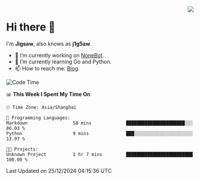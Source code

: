 <a href="#">
  <img align="right" src="https://github-readme-stats.vercel.app/api?username=j1g5awi&count_private=true&show_icons=true&title_color=80070B&text_color=B3B3B3&bg_color=212121&icon_color=80070B" />
</a>

# Hi there 👋

I'm **Jigsaw**, also knows as **j1g5aw**.

- 🔭 I’m currently working on [NoneBot](https://github.com/nonebot).
- 🌱 I’m currently learning Go and Python.
- 📫 How to reach me: [Blog](https://blog.maddestroyer.xyz/).

<!--START_SECTION:waka-->
![Code Time](http://img.shields.io/badge/Code%20Time-1%2C809%20hrs%2026%20mins-blue)

📊 **This Week I Spent My Time On** 

```text
🕑︎ Time Zone: Asia/Shanghai

💬 Programming Languages: 
Markdown                 58 mins             ██████████████████████░░░   86.03 % 
Python                   9 mins              ███░░░░░░░░░░░░░░░░░░░░░░   13.97 % 

🐱‍💻 Projects: 
Unknown Project          1 hr 7 mins         █████████████████████████   100.00 % 
```


 Last Updated on 25/12/2024 04:15:36 UTC
<!--END_SECTION:waka-->

